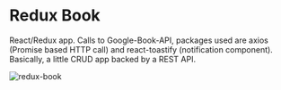 # Redux Book

React/Redux app. Calls to Google-Book-API, packages used are axios (Promise based HTTP call) and react-toastify (notification component). Basically, a little CRUD app backed by a REST API.

![redux-book](https://user-images.githubusercontent.com/75303846/188412084-89b37bf3-d3bb-4b80-ae92-217c6e3d538c.gif)
